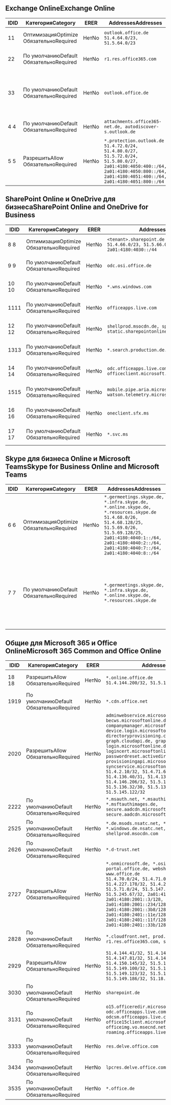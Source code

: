 <!--THIS FILE IS AUTOMATICALLY GENERATED. MANUAL CHANGES WILL BE OVERWRITTEN.-->
<!--Please contact the Office 365 Endpoints team with any questions.-->
<!--Germany endpoints version 2020120100-->
<!--File generated 2021-06-11 17:01:40.9865-->

## <a name="exchange-online"></a><span data-ttu-id="daa98-101">Exchange Online</span><span class="sxs-lookup"><span data-stu-id="daa98-101">Exchange Online</span></span>

<span data-ttu-id="daa98-102">ID</span><span class="sxs-lookup"><span data-stu-id="daa98-102">ID</span></span> | <span data-ttu-id="daa98-103">Категория</span><span class="sxs-lookup"><span data-stu-id="daa98-103">Category</span></span> | <span data-ttu-id="daa98-104">ER</span><span class="sxs-lookup"><span data-stu-id="daa98-104">ER</span></span> | <span data-ttu-id="daa98-105">Addresses</span><span class="sxs-lookup"><span data-stu-id="daa98-105">Addresses</span></span> | <span data-ttu-id="daa98-106">Порты</span><span class="sxs-lookup"><span data-stu-id="daa98-106">Ports</span></span>
-- | -------------------- | -- | ----------------------------------------------------------------------------------------------------------------------------------------------------------------------------------------- | -------------------------------
<span data-ttu-id="daa98-107">1</span><span class="sxs-lookup"><span data-stu-id="daa98-107">1</span></span> | <span data-ttu-id="daa98-108">Оптимизация</span><span class="sxs-lookup"><span data-stu-id="daa98-108">Optimize</span></span><BR><span data-ttu-id="daa98-109">Обязательно</span><span class="sxs-lookup"><span data-stu-id="daa98-109">Required</span></span> | <span data-ttu-id="daa98-110">Нет</span><span class="sxs-lookup"><span data-stu-id="daa98-110">No</span></span> | `outlook.office.de`<BR>`51.4.64.0/23, 51.5.64.0/23` | <span data-ttu-id="daa98-111">**TCP:** 443, 80</span><span class="sxs-lookup"><span data-stu-id="daa98-111">**TCP:** 443, 80</span></span>
<span data-ttu-id="daa98-112">2</span><span class="sxs-lookup"><span data-stu-id="daa98-112">2</span></span> | <span data-ttu-id="daa98-113">По умолчанию</span><span class="sxs-lookup"><span data-stu-id="daa98-113">Default</span></span><BR><span data-ttu-id="daa98-114">Обязательно</span><span class="sxs-lookup"><span data-stu-id="daa98-114">Required</span></span> | <span data-ttu-id="daa98-115">Нет</span><span class="sxs-lookup"><span data-stu-id="daa98-115">No</span></span> | `r1.res.office365.com` | <span data-ttu-id="daa98-116">**TCP:** 443, 80</span><span class="sxs-lookup"><span data-stu-id="daa98-116">**TCP:** 443, 80</span></span>
<span data-ttu-id="daa98-117">3</span><span class="sxs-lookup"><span data-stu-id="daa98-117">3</span></span> | <span data-ttu-id="daa98-118">По умолчанию</span><span class="sxs-lookup"><span data-stu-id="daa98-118">Default</span></span><BR><span data-ttu-id="daa98-119">Обязательно</span><span class="sxs-lookup"><span data-stu-id="daa98-119">Required</span></span> | <span data-ttu-id="daa98-120">Нет</span><span class="sxs-lookup"><span data-stu-id="daa98-120">No</span></span> | `outlook.office.de` | <span data-ttu-id="daa98-121">**TCP:** 143, 25, 587, 993, 995</span><span class="sxs-lookup"><span data-stu-id="daa98-121">**TCP:** 143, 25, 587, 993, 995</span></span>
<span data-ttu-id="daa98-122">4 </span><span class="sxs-lookup"><span data-stu-id="daa98-122">4</span></span> | <span data-ttu-id="daa98-123">По умолчанию</span><span class="sxs-lookup"><span data-stu-id="daa98-123">Default</span></span><BR><span data-ttu-id="daa98-124">Обязательно</span><span class="sxs-lookup"><span data-stu-id="daa98-124">Required</span></span> | <span data-ttu-id="daa98-125">Нет</span><span class="sxs-lookup"><span data-stu-id="daa98-125">No</span></span> | `attachments.office365-net.de, autodiscover-s.outlook.de` | <span data-ttu-id="daa98-126">**TCP:** 443, 80</span><span class="sxs-lookup"><span data-stu-id="daa98-126">**TCP:** 443, 80</span></span>
<span data-ttu-id="daa98-127">5 </span><span class="sxs-lookup"><span data-stu-id="daa98-127">5</span></span> | <span data-ttu-id="daa98-128">Разрешить</span><span class="sxs-lookup"><span data-stu-id="daa98-128">Allow</span></span><BR><span data-ttu-id="daa98-129">Обязательно</span><span class="sxs-lookup"><span data-stu-id="daa98-129">Required</span></span> | <span data-ttu-id="daa98-130">Нет</span><span class="sxs-lookup"><span data-stu-id="daa98-130">No</span></span> | `*.protection.outlook.de`<BR>`51.4.72.0/24, 51.4.80.0/27, 51.5.72.0/24, 51.5.80.0/27, 2a01:4180:4050:400::/64, 2a01:4180:4050:800::/64, 2a01:4180:4051:400::/64, 2a01:4180:4051:800::/64` | <span data-ttu-id="daa98-131">**TCP:** 25, 443</span><span class="sxs-lookup"><span data-stu-id="daa98-131">**TCP:** 25, 443</span></span>

## <a name="sharepoint-online-and-onedrive-for-business"></a><span data-ttu-id="daa98-132">SharePoint Online и OneDrive для бизнеса</span><span class="sxs-lookup"><span data-stu-id="daa98-132">SharePoint Online and OneDrive for Business</span></span>

<span data-ttu-id="daa98-133">ID</span><span class="sxs-lookup"><span data-stu-id="daa98-133">ID</span></span> | <span data-ttu-id="daa98-134">Категория</span><span class="sxs-lookup"><span data-stu-id="daa98-134">Category</span></span> | <span data-ttu-id="daa98-135">ER</span><span class="sxs-lookup"><span data-stu-id="daa98-135">ER</span></span> | <span data-ttu-id="daa98-136">Addresses</span><span class="sxs-lookup"><span data-stu-id="daa98-136">Addresses</span></span> | <span data-ttu-id="daa98-137">Порты</span><span class="sxs-lookup"><span data-stu-id="daa98-137">Ports</span></span>
-- | -------------------- | -- | ------------------------------------------------------------------------------ | ----------------
<span data-ttu-id="daa98-138">8 </span><span class="sxs-lookup"><span data-stu-id="daa98-138">8</span></span> | <span data-ttu-id="daa98-139">Оптимизация</span><span class="sxs-lookup"><span data-stu-id="daa98-139">Optimize</span></span><BR><span data-ttu-id="daa98-140">Обязательно</span><span class="sxs-lookup"><span data-stu-id="daa98-140">Required</span></span> | <span data-ttu-id="daa98-141">Нет</span><span class="sxs-lookup"><span data-stu-id="daa98-141">No</span></span> | `<tenant>.sharepoint.de`<BR>`51.4.66.0/23, 51.5.66.0/23, 2a01:4180:4030::/44` | <span data-ttu-id="daa98-142">**TCP:** 443, 80</span><span class="sxs-lookup"><span data-stu-id="daa98-142">**TCP:** 443, 80</span></span>
<span data-ttu-id="daa98-143">9 </span><span class="sxs-lookup"><span data-stu-id="daa98-143">9</span></span> | <span data-ttu-id="daa98-144">По умолчанию</span><span class="sxs-lookup"><span data-stu-id="daa98-144">Default</span></span><BR><span data-ttu-id="daa98-145">Обязательно</span><span class="sxs-lookup"><span data-stu-id="daa98-145">Required</span></span> | <span data-ttu-id="daa98-146">Нет</span><span class="sxs-lookup"><span data-stu-id="daa98-146">No</span></span> | `odc.osi.office.de` | <span data-ttu-id="daa98-147">**TCP:** 443, 80</span><span class="sxs-lookup"><span data-stu-id="daa98-147">**TCP:** 443, 80</span></span>
<span data-ttu-id="daa98-148">10 </span><span class="sxs-lookup"><span data-stu-id="daa98-148">10</span></span> | <span data-ttu-id="daa98-149">По умолчанию</span><span class="sxs-lookup"><span data-stu-id="daa98-149">Default</span></span><BR><span data-ttu-id="daa98-150">Обязательно</span><span class="sxs-lookup"><span data-stu-id="daa98-150">Required</span></span> | <span data-ttu-id="daa98-151">Нет</span><span class="sxs-lookup"><span data-stu-id="daa98-151">No</span></span> | `*.wns.windows.com` | <span data-ttu-id="daa98-152">**TCP:** 443, 80</span><span class="sxs-lookup"><span data-stu-id="daa98-152">**TCP:** 443, 80</span></span>
<span data-ttu-id="daa98-153">11</span><span class="sxs-lookup"><span data-stu-id="daa98-153">11</span></span> | <span data-ttu-id="daa98-154">По умолчанию</span><span class="sxs-lookup"><span data-stu-id="daa98-154">Default</span></span><BR><span data-ttu-id="daa98-155">Обязательно</span><span class="sxs-lookup"><span data-stu-id="daa98-155">Required</span></span> | <span data-ttu-id="daa98-156">Нет</span><span class="sxs-lookup"><span data-stu-id="daa98-156">No</span></span> | `officeapps.live.com` | <span data-ttu-id="daa98-157">**TCP:** 443, 80</span><span class="sxs-lookup"><span data-stu-id="daa98-157">**TCP:** 443, 80</span></span>
<span data-ttu-id="daa98-158">12 </span><span class="sxs-lookup"><span data-stu-id="daa98-158">12</span></span> | <span data-ttu-id="daa98-159">По умолчанию</span><span class="sxs-lookup"><span data-stu-id="daa98-159">Default</span></span><BR><span data-ttu-id="daa98-160">Обязательно</span><span class="sxs-lookup"><span data-stu-id="daa98-160">Required</span></span> | <span data-ttu-id="daa98-161">Нет</span><span class="sxs-lookup"><span data-stu-id="daa98-161">No</span></span> | `shellprod.msocdn.de, spoprod-a.akamaihd.net, static.sharepointonline.com` | <span data-ttu-id="daa98-162">**TCP:** 443, 80</span><span class="sxs-lookup"><span data-stu-id="daa98-162">**TCP:** 443, 80</span></span>
<span data-ttu-id="daa98-163">13</span><span class="sxs-lookup"><span data-stu-id="daa98-163">13</span></span> | <span data-ttu-id="daa98-164">По умолчанию</span><span class="sxs-lookup"><span data-stu-id="daa98-164">Default</span></span><BR><span data-ttu-id="daa98-165">Обязательно</span><span class="sxs-lookup"><span data-stu-id="daa98-165">Required</span></span> | <span data-ttu-id="daa98-166">Нет</span><span class="sxs-lookup"><span data-stu-id="daa98-166">No</span></span> | `*.search.production.de.azuretrafficmanager.de` | <span data-ttu-id="daa98-167">**TCP:** 443</span><span class="sxs-lookup"><span data-stu-id="daa98-167">**TCP:** 443</span></span>
<span data-ttu-id="daa98-168">14 </span><span class="sxs-lookup"><span data-stu-id="daa98-168">14</span></span> | <span data-ttu-id="daa98-169">По умолчанию</span><span class="sxs-lookup"><span data-stu-id="daa98-169">Default</span></span><BR><span data-ttu-id="daa98-170">Обязательно</span><span class="sxs-lookup"><span data-stu-id="daa98-170">Required</span></span> | <span data-ttu-id="daa98-171">Нет</span><span class="sxs-lookup"><span data-stu-id="daa98-171">No</span></span> | `odc.officeapps.live.com, officeclient.microsoft.com` | <span data-ttu-id="daa98-172">**TCP:** 443, 80</span><span class="sxs-lookup"><span data-stu-id="daa98-172">**TCP:** 443, 80</span></span>
<span data-ttu-id="daa98-173">15</span><span class="sxs-lookup"><span data-stu-id="daa98-173">15</span></span> | <span data-ttu-id="daa98-174">По умолчанию</span><span class="sxs-lookup"><span data-stu-id="daa98-174">Default</span></span><BR><span data-ttu-id="daa98-175">Обязательно</span><span class="sxs-lookup"><span data-stu-id="daa98-175">Required</span></span> | <span data-ttu-id="daa98-176">Нет</span><span class="sxs-lookup"><span data-stu-id="daa98-176">No</span></span> | `mobile.pipe.aria.microsoft.com, ssw.live.com, watson.telemetry.microsoft.com` | <span data-ttu-id="daa98-177">**TCP:** 443, 80</span><span class="sxs-lookup"><span data-stu-id="daa98-177">**TCP:** 443, 80</span></span>
<span data-ttu-id="daa98-178">16 </span><span class="sxs-lookup"><span data-stu-id="daa98-178">16</span></span> | <span data-ttu-id="daa98-179">По умолчанию</span><span class="sxs-lookup"><span data-stu-id="daa98-179">Default</span></span><BR><span data-ttu-id="daa98-180">Обязательно</span><span class="sxs-lookup"><span data-stu-id="daa98-180">Required</span></span> | <span data-ttu-id="daa98-181">Нет</span><span class="sxs-lookup"><span data-stu-id="daa98-181">No</span></span> | `oneclient.sfx.ms` | <span data-ttu-id="daa98-182">**TCP:** 443, 80</span><span class="sxs-lookup"><span data-stu-id="daa98-182">**TCP:** 443, 80</span></span>
<span data-ttu-id="daa98-183">17 </span><span class="sxs-lookup"><span data-stu-id="daa98-183">17</span></span> | <span data-ttu-id="daa98-184">По умолчанию</span><span class="sxs-lookup"><span data-stu-id="daa98-184">Default</span></span><BR><span data-ttu-id="daa98-185">Обязательно</span><span class="sxs-lookup"><span data-stu-id="daa98-185">Required</span></span> | <span data-ttu-id="daa98-186">Нет</span><span class="sxs-lookup"><span data-stu-id="daa98-186">No</span></span> | `*.svc.ms` | <span data-ttu-id="daa98-187">**TCP:** 443, 80</span><span class="sxs-lookup"><span data-stu-id="daa98-187">**TCP:** 443, 80</span></span>

## <a name="skype-for-business-online-and-microsoft-teams"></a><span data-ttu-id="daa98-188">Skype для бизнеса Online и Microsoft Teams</span><span class="sxs-lookup"><span data-stu-id="daa98-188">Skype for Business Online and Microsoft Teams</span></span>

<span data-ttu-id="daa98-189">ID</span><span class="sxs-lookup"><span data-stu-id="daa98-189">ID</span></span> | <span data-ttu-id="daa98-190">Категория</span><span class="sxs-lookup"><span data-stu-id="daa98-190">Category</span></span> | <span data-ttu-id="daa98-191">ER</span><span class="sxs-lookup"><span data-stu-id="daa98-191">ER</span></span> | <span data-ttu-id="daa98-192">Addresses</span><span class="sxs-lookup"><span data-stu-id="daa98-192">Addresses</span></span> | <span data-ttu-id="daa98-193">Порты</span><span class="sxs-lookup"><span data-stu-id="daa98-193">Ports</span></span>
-- | -------------------- | -- | ----------------------------------------------------------------------------------------------------------------------------------------------------------------------------------------------------------------------------------------------- | --------------------------------------------------
<span data-ttu-id="daa98-194">6 </span><span class="sxs-lookup"><span data-stu-id="daa98-194">6</span></span> | <span data-ttu-id="daa98-195">Оптимизация</span><span class="sxs-lookup"><span data-stu-id="daa98-195">Optimize</span></span><BR><span data-ttu-id="daa98-196">Обязательно</span><span class="sxs-lookup"><span data-stu-id="daa98-196">Required</span></span> | <span data-ttu-id="daa98-197">Нет</span><span class="sxs-lookup"><span data-stu-id="daa98-197">No</span></span> | `*.germeetings.skype.de, *.infra.skype.de, *.online.skype.de, *.resources.skype.de`<BR>`51.4.68.0/26, 51.4.68.128/25, 51.5.69.0/26, 51.5.69.128/25, 2a01:4180:4040:1::/64, 2a01:4180:4040:2::/64, 2a01:4180:4040:7::/64, 2a01:4180:4040:8::/64` | <span data-ttu-id="daa98-198">**TCP:** 443, 80</span><span class="sxs-lookup"><span data-stu-id="daa98-198">**TCP:** 443, 80</span></span><BR><span data-ttu-id="daa98-199">**UDP:** 3478</span><span class="sxs-lookup"><span data-stu-id="daa98-199">**UDP:** 3478</span></span>
<span data-ttu-id="daa98-200">7 </span><span class="sxs-lookup"><span data-stu-id="daa98-200">7</span></span> | <span data-ttu-id="daa98-201">По умолчанию</span><span class="sxs-lookup"><span data-stu-id="daa98-201">Default</span></span><BR><span data-ttu-id="daa98-202">Обязательно</span><span class="sxs-lookup"><span data-stu-id="daa98-202">Required</span></span> | <span data-ttu-id="daa98-203">Нет</span><span class="sxs-lookup"><span data-stu-id="daa98-203">No</span></span> | `*.germeetings.skype.de, *.infra.skype.de, *.online.skype.de, *.resources.skype.de` | <span data-ttu-id="daa98-204">**TCP:** 5061, 50000–59999</span><span class="sxs-lookup"><span data-stu-id="daa98-204">**TCP:** 5061, 50000-59999</span></span><BR><span data-ttu-id="daa98-205">**UDP:** 50000–59999</span><span class="sxs-lookup"><span data-stu-id="daa98-205">**UDP:** 50000-59999</span></span>

## <a name="microsoft-365-common-and-office-online"></a><span data-ttu-id="daa98-206">Общие для Microsoft 365 и Office Online</span><span class="sxs-lookup"><span data-stu-id="daa98-206">Microsoft 365 Common and Office Online</span></span>

<span data-ttu-id="daa98-207">ID</span><span class="sxs-lookup"><span data-stu-id="daa98-207">ID</span></span> | <span data-ttu-id="daa98-208">Категория</span><span class="sxs-lookup"><span data-stu-id="daa98-208">Category</span></span> | <span data-ttu-id="daa98-209">ER</span><span class="sxs-lookup"><span data-stu-id="daa98-209">ER</span></span> | <span data-ttu-id="daa98-210">Addresses</span><span class="sxs-lookup"><span data-stu-id="daa98-210">Addresses</span></span> | <span data-ttu-id="daa98-211">Порты</span><span class="sxs-lookup"><span data-stu-id="daa98-211">Ports</span></span>
-- | ------------------- | -- | -------------------------------------------------------------------------------------------------------------------------------------------------------------------------------------------------------------------------------------------------------------------------------------------------------------------------------------------------------------------------------------------------------------------------------------------------------------------------------------------------------------------------------------------------------------------------------------------------------------------------- | ----------------
<span data-ttu-id="daa98-212">18 </span><span class="sxs-lookup"><span data-stu-id="daa98-212">18</span></span> | <span data-ttu-id="daa98-213">Разрешить</span><span class="sxs-lookup"><span data-stu-id="daa98-213">Allow</span></span><BR><span data-ttu-id="daa98-214">Обязательно</span><span class="sxs-lookup"><span data-stu-id="daa98-214">Required</span></span> | <span data-ttu-id="daa98-215">Нет</span><span class="sxs-lookup"><span data-stu-id="daa98-215">No</span></span> | `*.online.office.de`<BR>`51.4.144.200/32, 51.5.149.3/32, 51.18.16.0/23` | <span data-ttu-id="daa98-216">**TCP:** 443</span><span class="sxs-lookup"><span data-stu-id="daa98-216">**TCP:** 443</span></span>
<span data-ttu-id="daa98-217">19</span><span class="sxs-lookup"><span data-stu-id="daa98-217">19</span></span> | <span data-ttu-id="daa98-218">По умолчанию</span><span class="sxs-lookup"><span data-stu-id="daa98-218">Default</span></span><BR><span data-ttu-id="daa98-219">Обязательно</span><span class="sxs-lookup"><span data-stu-id="daa98-219">Required</span></span> | <span data-ttu-id="daa98-220">Нет</span><span class="sxs-lookup"><span data-stu-id="daa98-220">No</span></span> | `*.cdn.office.net` | <span data-ttu-id="daa98-221">**TCP:** 443</span><span class="sxs-lookup"><span data-stu-id="daa98-221">**TCP:** 443</span></span>
<span data-ttu-id="daa98-222">20</span><span class="sxs-lookup"><span data-stu-id="daa98-222">20</span></span> | <span data-ttu-id="daa98-223">Разрешить</span><span class="sxs-lookup"><span data-stu-id="daa98-223">Allow</span></span><BR><span data-ttu-id="daa98-224">Обязательно</span><span class="sxs-lookup"><span data-stu-id="daa98-224">Required</span></span> | <span data-ttu-id="daa98-225">Нет</span><span class="sxs-lookup"><span data-stu-id="daa98-225">No</span></span> | `adminwebservice.microsoftonline.de, becws.microsoftonline.de, companymanager.microsoftonline.de, device.login.microsoftonline.de, directoryprovisioning.cloudapi.de, graph.cloudapi.de, graph.microsoft.de, login.microsoftonline.de, logincert.microsoftonline.de, pas.cloudapi.de, passwordreset.activedirectory.microsoftazure.de, provisioningapi.microsoftonline.de, syncservice.microsoftonline.de`<BR>`51.4.2.10/32, 51.4.71.61/32, 51.4.136.38/31, 51.4.136.40/31, 51.4.136.42/32, 51.4.146.38/32, 51.4.146.206/32, 51.5.16.7/32, 51.5.71.22/32, 51.5.136.32/30, 51.5.136.36/32, 51.5.145.29/32, 51.5.145.122/32` | <span data-ttu-id="daa98-226">**TCP:** 443, 80</span><span class="sxs-lookup"><span data-stu-id="daa98-226">**TCP:** 443, 80</span></span>
<span data-ttu-id="daa98-227">22</span><span class="sxs-lookup"><span data-stu-id="daa98-227">22</span></span> | <span data-ttu-id="daa98-228">По умолчанию</span><span class="sxs-lookup"><span data-stu-id="daa98-228">Default</span></span><BR><span data-ttu-id="daa98-229">Обязательно</span><span class="sxs-lookup"><span data-stu-id="daa98-229">Required</span></span> | <span data-ttu-id="daa98-230">Нет</span><span class="sxs-lookup"><span data-stu-id="daa98-230">No</span></span> | `*.msauth.net, *.msauthimages.de, *.msftauth.net, *.msftauthimages.de, secure.aadcdn.microsoftonline-p.com, secure.aadcdn.microsoftonline-p.de` | <span data-ttu-id="daa98-231">**TCP:** 443, 80</span><span class="sxs-lookup"><span data-stu-id="daa98-231">**TCP:** 443, 80</span></span>
<span data-ttu-id="daa98-232">25</span><span class="sxs-lookup"><span data-stu-id="daa98-232">25</span></span> | <span data-ttu-id="daa98-233">По умолчанию</span><span class="sxs-lookup"><span data-stu-id="daa98-233">Default</span></span><BR><span data-ttu-id="daa98-234">Обязательно</span><span class="sxs-lookup"><span data-stu-id="daa98-234">Required</span></span> | <span data-ttu-id="daa98-235">Нет</span><span class="sxs-lookup"><span data-stu-id="daa98-235">No</span></span> | `*.de.msods.nsatc.net, *.office.de.akadns.net, *.windows.de.nsatc.net, officehome.msocdn.de, shellprod.msocdn.com` | <span data-ttu-id="daa98-236">**TCP:** 443, 80</span><span class="sxs-lookup"><span data-stu-id="daa98-236">**TCP:** 443, 80</span></span>
<span data-ttu-id="daa98-237">26</span><span class="sxs-lookup"><span data-stu-id="daa98-237">26</span></span> | <span data-ttu-id="daa98-238">По умолчанию</span><span class="sxs-lookup"><span data-stu-id="daa98-238">Default</span></span><BR><span data-ttu-id="daa98-239">Обязательно</span><span class="sxs-lookup"><span data-stu-id="daa98-239">Required</span></span> | <span data-ttu-id="daa98-240">Нет</span><span class="sxs-lookup"><span data-stu-id="daa98-240">No</span></span> | `*.d-trust.net` | <span data-ttu-id="daa98-241">**TCP:** 443, 80</span><span class="sxs-lookup"><span data-stu-id="daa98-241">**TCP:** 443, 80</span></span>
<span data-ttu-id="daa98-242">27</span><span class="sxs-lookup"><span data-stu-id="daa98-242">27</span></span> | <span data-ttu-id="daa98-243">Разрешить</span><span class="sxs-lookup"><span data-stu-id="daa98-243">Allow</span></span><BR><span data-ttu-id="daa98-244">Обязательно</span><span class="sxs-lookup"><span data-stu-id="daa98-244">Required</span></span> | <span data-ttu-id="daa98-245">Нет</span><span class="sxs-lookup"><span data-stu-id="daa98-245">No</span></span> | `*.onmicrosoft.de, *.osi.office.de, office.de, portal.office.de, webshell.suite.office.de, www.office.de`<BR>`51.4.70.0/24, 51.4.71.0/24, 51.4.226.115/32, 51.4.227.178/32, 51.4.230.178/32, 51.5.70.0/24, 51.5.71.0/24, 51.5.147.48/32, 51.5.242.163/32, 51.5.245.67/32, 2a01:4180:2001::2/128, 2a01:4180:2001::3/128, 2a01:4180:2001::92/128, 2a01:4180:2001::234/128, 2a01:4180:2001::3b8/128, 2a01:4180:2401::5/128, 2a01:4180:2401::11e/128, 2a01:4180:2401::11f/128, 2a01:4180:2401::33b/128, 2a01:4180:2401::55b/128` | <span data-ttu-id="daa98-246">**TCP:** 443, 80</span><span class="sxs-lookup"><span data-stu-id="daa98-246">**TCP:** 443, 80</span></span>
<span data-ttu-id="daa98-247">28</span><span class="sxs-lookup"><span data-stu-id="daa98-247">28</span></span> | <span data-ttu-id="daa98-248">По умолчанию</span><span class="sxs-lookup"><span data-stu-id="daa98-248">Default</span></span><BR><span data-ttu-id="daa98-249">Обязательно</span><span class="sxs-lookup"><span data-stu-id="daa98-249">Required</span></span> | <span data-ttu-id="daa98-250">Нет</span><span class="sxs-lookup"><span data-stu-id="daa98-250">No</span></span> | `*.cloudfront.net, prod.msocdn.de, r1.res.office365.com, shellprod.msocdn.de` | <span data-ttu-id="daa98-251">**TCP:** 443, 80</span><span class="sxs-lookup"><span data-stu-id="daa98-251">**TCP:** 443, 80</span></span>
<span data-ttu-id="daa98-252">29</span><span class="sxs-lookup"><span data-stu-id="daa98-252">29</span></span> | <span data-ttu-id="daa98-253">Разрешить</span><span class="sxs-lookup"><span data-stu-id="daa98-253">Allow</span></span><BR><span data-ttu-id="daa98-254">Обязательно</span><span class="sxs-lookup"><span data-stu-id="daa98-254">Required</span></span> | <span data-ttu-id="daa98-255">Нет</span><span class="sxs-lookup"><span data-stu-id="daa98-255">No</span></span> | `51.4.144.41/32, 51.4.144.174/32, 51.4.145.38/32, 51.4.147.81/32, 51.4.147.233/32, 51.4.148.12/32, 51.4.150.145/32, 51.5.147.242/32, 51.5.149.100/32, 51.5.149.119/32, 51.5.149.123/32, 51.5.149.180/32, 51.5.149.186/32, 51.18.0.0/21` | <span data-ttu-id="daa98-256">**TCP:** 443, 80</span><span class="sxs-lookup"><span data-stu-id="daa98-256">**TCP:** 443, 80</span></span>
<span data-ttu-id="daa98-257">30</span><span class="sxs-lookup"><span data-stu-id="daa98-257">30</span></span> | <span data-ttu-id="daa98-258">По умолчанию</span><span class="sxs-lookup"><span data-stu-id="daa98-258">Default</span></span><BR><span data-ttu-id="daa98-259">Обязательно</span><span class="sxs-lookup"><span data-stu-id="daa98-259">Required</span></span> | <span data-ttu-id="daa98-260">Нет</span><span class="sxs-lookup"><span data-stu-id="daa98-260">No</span></span> | `sharepoint.de` | <span data-ttu-id="daa98-261">**TCP:** 443, 80</span><span class="sxs-lookup"><span data-stu-id="daa98-261">**TCP:** 443, 80</span></span>
<span data-ttu-id="daa98-262">31</span><span class="sxs-lookup"><span data-stu-id="daa98-262">31</span></span> | <span data-ttu-id="daa98-263">По умолчанию</span><span class="sxs-lookup"><span data-stu-id="daa98-263">Default</span></span><BR><span data-ttu-id="daa98-264">Обязательно</span><span class="sxs-lookup"><span data-stu-id="daa98-264">Required</span></span> | <span data-ttu-id="daa98-265">Нет</span><span class="sxs-lookup"><span data-stu-id="daa98-265">No</span></span> | `o15.officeredir.microsoft.com, odc.officeapps.live.com, odcsm.officeapps.live.com, office.microsoft.com, office15client.microsoft.com, officeimg.vo.msecnd.net, roaming.officeapps.live.com` | <span data-ttu-id="daa98-266">**TCP:** 443, 80</span><span class="sxs-lookup"><span data-stu-id="daa98-266">**TCP:** 443, 80</span></span>
<span data-ttu-id="daa98-267">33</span><span class="sxs-lookup"><span data-stu-id="daa98-267">33</span></span> | <span data-ttu-id="daa98-268">По умолчанию</span><span class="sxs-lookup"><span data-stu-id="daa98-268">Default</span></span><BR><span data-ttu-id="daa98-269">Обязательно</span><span class="sxs-lookup"><span data-stu-id="daa98-269">Required</span></span> | <span data-ttu-id="daa98-270">Нет</span><span class="sxs-lookup"><span data-stu-id="daa98-270">No</span></span> | `res.delve.office.com` | <span data-ttu-id="daa98-271">**TCP:** 443</span><span class="sxs-lookup"><span data-stu-id="daa98-271">**TCP:** 443</span></span>
<span data-ttu-id="daa98-272">34</span><span class="sxs-lookup"><span data-stu-id="daa98-272">34</span></span> | <span data-ttu-id="daa98-273">По умолчанию</span><span class="sxs-lookup"><span data-stu-id="daa98-273">Default</span></span><BR><span data-ttu-id="daa98-274">Обязательно</span><span class="sxs-lookup"><span data-stu-id="daa98-274">Required</span></span> | <span data-ttu-id="daa98-275">Нет</span><span class="sxs-lookup"><span data-stu-id="daa98-275">No</span></span> | `lpcres.delve.office.com` | <span data-ttu-id="daa98-276">**TCP:** 443</span><span class="sxs-lookup"><span data-stu-id="daa98-276">**TCP:** 443</span></span>
<span data-ttu-id="daa98-277">35</span><span class="sxs-lookup"><span data-stu-id="daa98-277">35</span></span> | <span data-ttu-id="daa98-278">По умолчанию</span><span class="sxs-lookup"><span data-stu-id="daa98-278">Default</span></span><BR><span data-ttu-id="daa98-279">Обязательно</span><span class="sxs-lookup"><span data-stu-id="daa98-279">Required</span></span> | <span data-ttu-id="daa98-280">Нет</span><span class="sxs-lookup"><span data-stu-id="daa98-280">No</span></span> | `*.office.de` | <span data-ttu-id="daa98-281">**TCP:** 443, 80</span><span class="sxs-lookup"><span data-stu-id="daa98-281">**TCP:** 443, 80</span></span>
